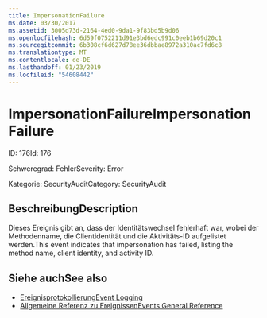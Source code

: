```yaml
---
title: ImpersonationFailure
ms.date: 03/30/2017
ms.assetid: 3005d73d-2164-4ed0-9da1-9f83bd5b9d06
ms.openlocfilehash: 6d59f0752211d91e3bd6edc991c0eeb1b69d20c1
ms.sourcegitcommit: 6b308cf6d627d78ee36dbbae8972a310ac7fd6c8
ms.translationtype: MT
ms.contentlocale: de-DE
ms.lasthandoff: 01/23/2019
ms.locfileid: "54608442"
---
```

# <a name="impersonationfailure"></a><span data-ttu-id="183c0-102">ImpersonationFailure</span><span class="sxs-lookup"><span data-stu-id="183c0-102">ImpersonationFailure</span></span>
<span data-ttu-id="183c0-103">ID: 176</span><span class="sxs-lookup"><span data-stu-id="183c0-103">Id: 176</span></span>  
  
 <span data-ttu-id="183c0-104">Schweregrad: Fehler</span><span class="sxs-lookup"><span data-stu-id="183c0-104">Severity: Error</span></span>  
  
 <span data-ttu-id="183c0-105">Kategorie: SecurityAudit</span><span class="sxs-lookup"><span data-stu-id="183c0-105">Category: SecurityAudit</span></span>  
  
## <a name="description"></a><span data-ttu-id="183c0-106">Beschreibung</span><span class="sxs-lookup"><span data-stu-id="183c0-106">Description</span></span>  
 <span data-ttu-id="183c0-107">Dieses Ereignis gibt an, dass der Identitätswechsel fehlerhaft war, wobei der Methodenname, die Clientidentität und die Aktivitäts-ID aufgelistet werden.</span><span class="sxs-lookup"><span data-stu-id="183c0-107">This event indicates that impersonation has failed, listing the method name, client identity, and activity ID.</span></span>  
  
## <a name="see-also"></a><span data-ttu-id="183c0-108">Siehe auch</span><span class="sxs-lookup"><span data-stu-id="183c0-108">See also</span></span>
- [<span data-ttu-id="183c0-109">Ereignisprotokollierung</span><span class="sxs-lookup"><span data-stu-id="183c0-109">Event Logging</span></span>](../../../../../docs/framework/wcf/diagnostics/event-logging/index.md)
- [<span data-ttu-id="183c0-110">Allgemeine Referenz zu Ereignissen</span><span class="sxs-lookup"><span data-stu-id="183c0-110">Events General Reference</span></span>](../../../../../docs/framework/wcf/diagnostics/event-logging/events-general-reference.md)
